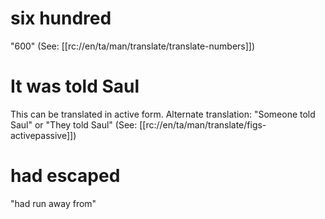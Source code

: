 # six hundred

"600" (See: [[rc://en/ta/man/translate/translate-numbers]])

# It was told Saul

This can be translated in active form. Alternate translation: "Someone told Saul" or "They told Saul" (See: [[rc://en/ta/man/translate/figs-activepassive]])

# had escaped

"had run away from"

